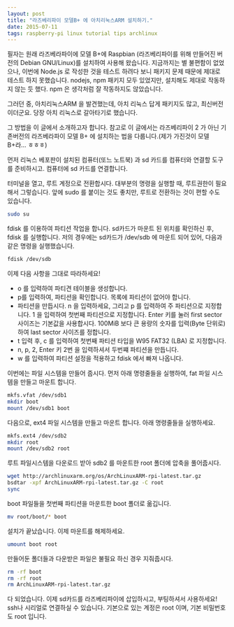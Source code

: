 ```yaml
---
layout: post
title: "라즈베리파이 모델B+ 에 아치리눅스ARM 설치하기."
date: 2015-07-11
tags: raspberry-pi linux tutorial tips archlinux
---
```


필자는 원래 라즈베라파이에 모델 B+에 Raspbian (라즈베리파이를 위해 만들어진 버전의 Debian GNU/Linux)를 설치하여 사용해 왔습니다. 
지금까지는 별 불편함이 없었으나, 이번에 Node.js 로 작성한 것을 테스트 하려다 보니 패키지 문제 때문에 제대로 테스트 하지 못했습니다.
nodejs, npm 패키지 모두 있었지만, 설치해도 제대로 작동하지 않는 듯 했다. npm 은 생각처럼 잘 작동하지도 않았습니다.

그러던 중, 아치리눅스ARM 을 발견했는데, 아치 리눅스 답게 패키지도 많고, 최신버전이더군요.
당장 아치 리눅스로 갈아타기로 했습니다.

그 방법을 이 글에서 소개하고자 합니다. 참고로 이 글에서는 라즈베리파이 2 가 아닌
기존버전의 라즈베라파이 모델 B+ 에 설치하는 법을 다룹니다.(제가 가진것이 모델 B+라... ㅎㅎㅎ)

먼저 리눅스 베포판이 설치된 컴퓨터(또느 노트북) 과 sd 카드를 컴퓨터와 연결할 도구를 준비하시고.
컴퓨터에 sd 카드를 연결합니다.

터미널을 열고, 루트 계정으로 전환합시다. 대부분의 명령을 실행할 때, 루트권한이 필요해서 그렇습니다.
앞에 sudo 를 붙이는 것도 좋치만, 루트로 전환하는 것이 편할 수도 있습니다.

```bash
sudo su
```

fdisk 를 이용하여 파티션 작업을 합니다. sd카드가 마운트 된 위치를 확인하신 후,
fdisk 를 실행합니다. 저의 경우에는 sd카드가 /dev/sdb 에 마운트 되어 있어, 다음과 같은 명령을 실행했습니다.
```bash
fdisk /dev/sdb
```

이제 다음 사항을 그대로 따라하세요!

- o 를 입력하여 파티견 테이블을 생성합니다.
- p를 입력하여, 파티션을 확인합니다. 목록에 파티션이 없어야 합니다.
- 파티션을 만듭시다. n 을 입력하세요, 그리고 p 를 입력하여 주 파티션으로 지정합니다. 
1 을 입력하여 첫번째 파티션으로 지정합니다. Enter 키를 눌러 first sector 사이즈는 기본값을 사용합시다. 
100MiB 보다 큰 용량의 숫자를 입력(Byte 단위로)하여 last sector 사이즈를 정합니다.
- t 입력 후, c 를 입력하여 첫번째 파티션 타입을 W95 FAT32 (LBA) 로 지정합니다.
- n, p, 2, Enter 키 2번 을 입력하셔서 두번쨰 파티션을 만듭니다.
- w 를 입력하여 파티션 설정을 적용하고 fdisk 에서 빠져 나옵니다.

이번에는 파일 시스템을 만들어 줍시다. 먼저 아래 명령줄들을 실행하여, fat 파일 시스템을 만들고 마운트 합니다.
```bash
mkfs.vfat /dev/sdb1
mkdir boot
mount /dev/sdb1 boot
```
다음으로, ext4 파일 시스템을 만들고 마운트 합니다. 아래 명령줄들을 실행하세요.
```bash
mkfs.ext4 /dev/sdb2
mkdir root
mount /dev/sdb2 root
```

루트 파일시스템을 다운로드 받아 sdb2 를 마운트한 root 폴더에 압축을 풀어줍시다.
```bash
wget http://archlinuxarm.org/os/ArchLinuxARM-rpi-latest.tar.gz
bsdtar -xpf ArchLinuxARM-rpi-latest.tar.gz -C root
sync
```

boot 파일들을 첫번째 파티션을 마운트한 boot 폴더로 옮깁니다.
```bash
mv root/boot/* boot
```
설치가 끝났습니다. 이제 마운트를 해제하세요.
```bash
umount boot root
```

만들어둔 폴더들과 다운받은 파일은 불필요 하신 경우 지줘줍시다.
```bash
rm -rf boot
rm -rf root
rm ArchLinuxARM-rpi-latest.tar.gz
```
다 되었습니다. 이제 sd카드를 라즈베리파이에 삽입하시고, 부팅하셔서 사용하세요!
ssh나 시리얼로 연결하실 수 있습니다. 기본으로 있는 계정은 root 이며, 기본 비밀번호도 root 입니다.

